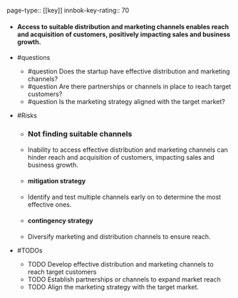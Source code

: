 page-type:: [[key]]
innbok-key-rating:: 70
- #### Access to suitable distribution and marketing channels enables reach and acquisition of customers, positively impacting sales and business growth.
- #questions
  - #question Does the startup have effective distribution and marketing channels?
  - #question Are there partnerships or channels in place to reach target customers?
  - #question Is the marketing strategy aligned with the target market?
- #Risks

  - ### Not finding suitable channels
  - Inability to access effective distribution and marketing channels can hinder reach and acquisition of customers, impacting sales and business growth.
  - #### mitigation strategy
  - Identify and test multiple channels early on to determine the most effective ones.
  - #### contingency strategy
  - Diversify marketing and distribution channels to ensure reach.
- #TODOs
  - TODO Develop effective distribution and marketing channels to reach target customers
  - TODO  Establish partnerships or channels to expand market reach
  - TODO  Align the marketing strategy with the target market.



